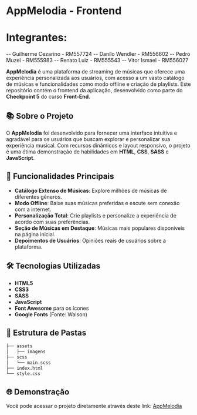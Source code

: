 # AppMelodia - Frontend

# Integrantes:
-- Guilherme Cezarino - RM557724 
-- Danilo Wendler - RM556602
-- Pedro Muzel - RM555983
-- Renato Luiz - RM555543
-- Vitor Ismael - RM556027



**AppMelodia** é uma plataforma de streaming de músicas que oferece uma experiência personalizada aos usuários, com acesso a um vasto catálogo de músicas e funcionalidades como modo offline e criação de playlists. Este repositório contém o frontend da aplicação, desenvolvido como parte do **Checkpoint 5** do curso **Front-End**.

## 📚 Sobre o Projeto

O **AppMelodia** foi desenvolvido para fornecer uma interface intuitiva e agradável para os usuários que buscam explorar e personalizar sua experiência musical. Com recursos dinâmicos e layout responsivo, o projeto é uma ótima demonstração de habilidades em **HTML**, **CSS**, **SASS** e **JavaScript**.

## 🚀 Funcionalidades Principais

- **Catálogo Extenso de Músicas**: Explore milhões de músicas de diferentes gêneros.
- **Modo Offline**: Baixe suas músicas preferidas e escute sem conexão com a internet.
- **Personalização Total**: Crie playlists e personalize a experiência de acordo com suas preferências.
- **Seção de Músicas em Destaque**: Músicas mais populares disponíveis na página inicial.
- **Depoimentos de Usuários**: Opiniões reais de usuários sobre a plataforma.

## 🛠️ Tecnologias Utilizadas

- **HTML5**
- **CSS3**
- **SASS**
- **JavaScript**
- **Font Awesome** para os ícones
- **Google Fonts** (Fonte: Walson)

## 📁 Estrutura de Pastas

```bash
├── assets
│   ├── imagens
├── scss
│   └── main.scss
├── index.html
└── style.css
```

## 🌐 Demonstração

Você pode acessar o projeto diretamente através deste link: [AppMelodia](https://danilowendler.github.io/checkpoint-5-front/)

